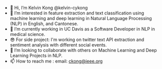 - 👋 Hi, I’m Kelvin Kong @kelvin-cykong
- 👀 I’m interested in feature extraction and text classification using machine learning and deep learning in Natural Language Processing (NLP) in English, and Cantonese.
- 🌱 I’m currently working in UC Davis as a Software Developer in NLP in medical science.
- 😎 For side project: I'm working on twitter text API extraction and sentiment analysis with different social events.
- 💞️ I’m looking to collaborate with others on Machine Learning and Deep Learning Projects in NLP.
- 📫 How to reach me : email: ckong@ieee.org

<!---
kelvin-cykong/kelvin-cykong is a ✨ special ✨ repository because its `README.md` (this file) appears on your GitHub profile.
You can click the Preview link to take a look at your changes.
--->
